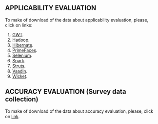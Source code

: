 ## APPLICABILITY EVALUATION

To make of download of the data about applicability evaluation, please, click on links: 
1. [GWT](https://github.com/johnatan-si/icgse-2019/blob/master/Survey-Git.zip?raw=true).
2. [Hadoop](https://github.com/johnatan-si/icgse-2019/blob/master/Survey-Git.zip?raw=true).
3. [Hibernate](https://github.com/johnatan-si/icgse-2019/blob/master/Survey-Git.zip?raw=true).
4. [PrimeFaces](https://github.com/johnatan-si/icgse-2019/blob/master/Survey-Git.zip?raw=true).
5. [Selenium](https://github.com/johnatan-si/icgse-2019/blob/master/Survey-Git.zip?raw=true).
6. [Spark](https://github.com/johnatan-si/icgse-2019/blob/master/Survey-Git.zip?raw=true).
7. [Struts](https://github.com/johnatan-si/icgse-2019/blob/master/Survey-Git.zip?raw=true).
8. [Vaadin](https://github.com/johnatan-si/icgse-2019/blob/master/Survey-Git.zip?raw=true).
9. [Wicket](https://github.com/johnatan-si/icgse-2019/blob/master/Survey-Git.zip?raw=true).

## ACCURACY EVALUATION (Survey data collection)

To make of download of the data about accuracy evaluation, please, click on [link](https://github.com/johnatan-si/icgse-2019/blob/master/Survey-Git.zip?raw=true).

